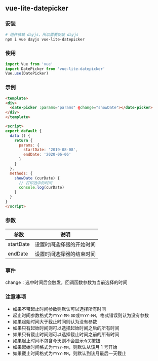 ## vue-lite-datepicker

### 安装  

```bash
# 组件依赖 dayjs，所以需要安装 dayjs
npm i vue dayjs vue-lite-datepicker
```

### 使用

```js
import Vue from 'vue'
import DatePicker from 'vue-lite-datepicker'
Vue.use(DatePicker)
```

### 示例

```html
<template>
<div>
  <date-picker :params="params" @change="showDate"></date-picker>
</div>
</template>

<script>
export default {
  data () {
    return {
      params: {
        startDate: '2019-08-08',
        endDate: '2020-06-06'
      }
    }
  },
  methods: {
    showDate (curDate) {
      // 打印选中的时间
      console.log(curDate)
    }
  }
}
</script>
```

### 参数

| 参数 | 说明 |  
| ---- | ---- |  
| startDate | 设置时间选择器的开始时间 |
| endDate | 设置时间选择器的结束时间 |
    
### 事件

change：选中时间后会触发，回调函数参数为当前选择的时间
    
### 注意事项

* 如果不带起止时间参数则默认可以选择所有时间
* 起止时间参数格式为`YYYY-MM-DD`或`YYYY-MM`，格式错误则认为没有参数
* 如果起始时间大于截止时间则认为没有参数
* 如果只有起始时间则可以选择起始时间之后的所有时间
* 如果只有截止时间则可以选择截止时间之前的所有时间
* 如果起止时间不包含今天则不会显示`今天`按钮
* 如果起始时间格式为`YYYY-MM`，则默认从该月 1 号开始
* 如果截止时间格式为`YYYY-MM`，则默认到该月最后一天截止